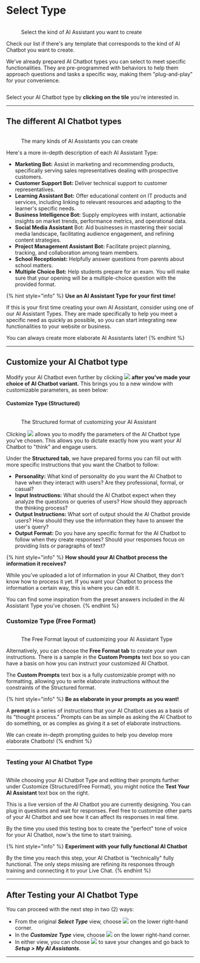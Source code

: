 # Select Type

<figure><img src="../../.gitbook/assets/image (106).png" alt=""><figcaption><p>Select the kind of AI Assistant you want to create</p></figcaption></figure>

Check our list if there's any template that corresponds to the kind of AI Chatbot you want to create.&#x20;

We've already prepared AI Chatbot types you can select to meet specific functionalities. They are pre-programmed with behaviors to help them approach questions and tasks a specific way, making them "plug-and-play" for your convenience.&#x20;

<figure><img src="../../.gitbook/assets/image (21) (1).png" alt=""><figcaption></figcaption></figure>

Select your AI Chatbot type by **clicking on the tile** you're interested in.

***

## The different AI Chatbot types

<figure><img src="../../.gitbook/assets/image (108).png" alt=""><figcaption><p>The many kinds of AI Assistants you can create</p></figcaption></figure>

Here's a more in-depth description of each AI Assistant Type:&#x20;

* **Marketing Bot:** Assist in marketing and recommending products, specifically serving sales representatives dealing with prospective customers.&#x20;
* **Customer Support Bot:** Deliver technical support to customer representatives.&#x20;
* **Learning Assistant Bot:** Offer educational content on IT products and services, including linking to relevant resources and adapting to the learner's specific needs.&#x20;
* **Business Intelligence Bot:** Supply employees with instant, actionable insights on market trends, performance metrics, and operational data.&#x20;
* **Social Media Assistant** Bot: Aid businesses in mastering their social media landscape, facilitating audience engagement, and refining content strategies.&#x20;
* **Project Management Assistant Bot:** Facilitate project planning, tracking, and collaboration among team members.&#x20;
* **School Receptionist:** Helpfully answer questions from parents about school matters.&#x20;
* **Multiple Choice Bot:** Help students prepare for an exam. You will make sure that your opening will be a multiple-choice question with the provided format.

{% hint style="info" %}
**Use an AI Assistant Type for your first time!**

If this is your first time creating your own AI Assistant, consider using one of our AI Assistant Types. They are made specifically to help you meet a specific need as quickly as possible, so you can start integrating new functionalities to your website or business.&#x20;

You can always create more elaborate AI Assistants later!
{% endhint %}

***

## Customize your AI Chatbot type

Modify your AI Chatbot even further by clicking ![](<../../.gitbook/assets/image (22) (1).png>)  **after you've made your choice of AI Chatbot variant.** This brings you to a new window with customizable parameters, as seen below:&#x20;

#### Customize Type (Structured)

<figure><img src="../../.gitbook/assets/image (109).png" alt=""><figcaption><p>The Structured format of customizing your AI Assistant</p></figcaption></figure>

Clicking ![](<../../.gitbook/assets/image (22) (1).png>) allows you to modify the parameters of the AI Chatbot type you've chosen. This allows you to dictate exactly how you want your AI Chatbot to "think" and engage users.&#x20;

Under the **Structured tab**, we have prepared forms you can fill out with more specific instructions that you want the Chatbot to follow:&#x20;

* **Personality:** What kind of personality do you want the AI Chatbot to have when they interact with users? Are they professional, formal, or casual?&#x20;
* **Input Instructions:** What should the AI Chatbot expect when they analyze the questions or queries of users? How should they approach the thinking process?
* **Output Instructions:** What sort of output should the AI Chatbot provide users? How should they use the information they have to answer the user's query?
* **Output Format:** Do you have any specific format for the AI Chatbot to follow when they create responses? Should your responses focus on providing lists or paragraphs of text?

{% hint style="info" %}
**How should your AI Chatbot process the information it receives?**

While you've uploaded a lot of information in your AI Chatbot, they don't know how to process it yet. If you want your Chatbot to process the information a certain way, this is where you can edit it.&#x20;

You can find some inspiration from the preset answers included in the AI Assistant Type you've chosen.
{% endhint %}

### Customize Type (Free Format)

<figure><img src="../../.gitbook/assets/image (110).png" alt=""><figcaption><p>The Free Format layout of customizing your AI Assistant Type</p></figcaption></figure>

Alternatively, you can choose the **Free Format tab** to create your own instructions. There is a sample in the **Custom Prompts** text box so you can have a basis on how you can instruct your customized AI Chatbot.

The **Custom Prompts** text box is a fully customizable prompt with no formatting, allowing you to write elaborate instructions without the constraints of the Structured format.

{% hint style="info" %}
**Be as elaborate in your prompts as you want!**

A **prompt** is a series of instructions that your AI Chatbot uses as a basis of its "thought process." Prompts can be as simple as asking the AI Chatbot to do something, or as complex as giving it a set of elaborate instructions.&#x20;

We can create in-depth prompting guides to help you develop more elaborate Chatbots!
{% endhint %}

***

### Testing your AI Chatbot Type

<figure><img src="../../.gitbook/assets/image (167).png" alt=""><figcaption></figcaption></figure>

While choosing your AI Chatbot Type and editing their prompts further under Customize (Structured/Free Format), you might notice the **Test Your AI Assistant** text box on the right.

This is a live version of the AI Chatbot you are currently designing. You can plug in questions and wait for responses. Feel free to customize other parts of your AI Chatbot and see how it can affect its responses in real time.&#x20;

By the time you used this testing box to create the "perfect" tone of voice for your AI Chatbot, now's the time to start training.

{% hint style="info" %}
**Experiment with your fully functional AI Chatbot**

By the time you reach this step, your AI Chatbot is "technically" fully functional. The only steps missing are refining its responses through training and connecting it to your Live Chat.
{% endhint %}

***

## After Testing your AI Chatbot Type

You can proceed with the next step in two (2) ways:

* From the original _**Select Type**_ view, choose ![](<../../.gitbook/assets/image (23) (1).png>) on the lower right-hand corner.
* In the _**Customize Type**_ view, choose ![](<../../.gitbook/assets/image (24) (1).png>) on the lower right-hand corner.&#x20;
* In either view, you can choose ![](<../../.gitbook/assets/image (168).png>) to save your changes and go back to _**Setup > My AI Assistants**_.

***

##
